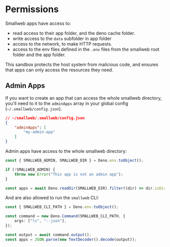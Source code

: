 # Permissions

Smallweb apps have access to:

- read access to their app folder, and the deno cache folder.
- write access to the `data` subfolder in app folder
- access to the network, to make HTTP requests.
- access to the env files defined in the `.env` files from the smallweb root folder and the app folder.

This sandbox protects the host system from malicious code, and ensures that apps can only access the resources they need.

## Admin Apps

If you want to create an app that can access the whole smallweb directory, you'll need to it to the `adminApps` array in your global config (`~/.smallweb/config.json`).

```json
// ~/smallweb/.smallweb/config.json
{
    "adminApps": [
        "my-admin-app"
    ]
}
```

Admin apps have access to the whole smallweb directory:

```ts
const { SMALLWEB_ADMIN, SMALLWEB_DIR } = Deno.env.toObject();

if (!SMALLWEB_ADMIN) {
    throw new Error("This app is not an admin app");
}

const apps = await Deno.readDir(SMALLWEB_DIR).filter((dir) => dir.isDirectory && !strings.startsWith(dir.name, "."));
```

And are also allowed to run the `smallweb` CLI:

```ts
const { SMALLWEB_CLI_PATH } = Deno.env.toObject();

const command = new Deno.Command(SMALLWEB_CLI_PATH, {
    args: ["ls", "--json"],
});

const output = await command.output();
const apps = JSON.parse(new TextDecoder().decode(output));
```

